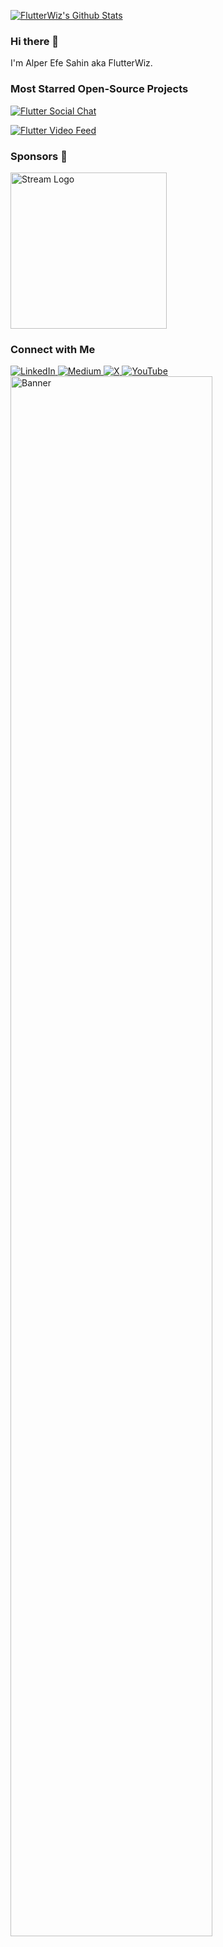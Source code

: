 [![FlutterWiz's Github Stats](https://github-readme-stats.vercel.app/api?username=FlutterWiz&count_private=true&theme=transparent&show_icons=true&rank_icon=percentile&line_height=24)](https://github.com/FlutterWiz)

### Hi there 👋

I'm Alper Efe Sahin aka FlutterWiz.

### Most Starred Open-Source Projects

[![Flutter Social Chat](https://github-readme-stats.vercel.app/api/pin/?username=FlutterWiz&repo=flutter_social_chat)](https://github.com/FlutterWiz/flutter_social_chat)

[![Flutter Video Feed](https://github-readme-stats.vercel.app/api/pin/?username=FlutterWiz&repo=flutter_video_feed)](https://github.com/FlutterWiz/flutter_video_feed)

### Sponsors 🤝

  <a href="https://getstream.io/chat/flutter/tutorial/?utm_source=GitHub&utm_medium=referral&utm_content=&utm_campaign=flutter_social_chat">
    <img src="https://getstream.io/stream-light.png" alt="Stream Logo" width="250"/>
  </a>

### Connect with Me

  <a href="https://linkedin.com/in/alperefesahin">
    <img src="https://img.shields.io/badge/LinkedIn-%230077B5.svg?logo=linkedin&logoColor=white" alt="LinkedIn">
  </a>
  <a href="https://medium.com/@FlutterWiz">
    <img src="https://img.shields.io/badge/Medium-12100E?logo=medium&logoColor=white" alt="Medium">
  </a>
  <a href="https://x.com/FlutterWiz">
    <img src="https://img.shields.io/badge/X-%231DA1F2.svg?logo=Twitter&logoColor=white&color=black" alt="X">
  </a>
  <a href="https://www.youtube.com/@FlutterWiz">
    <img src="https://img.shields.io/badge/YouTube-%23FF0000.svg?logo=YouTube&logoColor=white" alt="YouTube">
  </a>


<img src="https://github.com/user-attachments/assets/07356d53-3b47-4309-a9f0-ed6acd04b28e" width="80%" alt="Banner">
